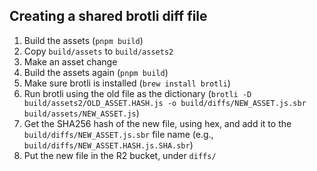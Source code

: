 ## Creating a shared brotli diff file

1. Build the assets (`pnpm build`)
1. Copy `build/assets` to `build/assets2`
1. Make an asset change
1. Build the assets again (`pnpm build`)
1. Make sure brotli is installed (`brew install brotli`)
1. Run brotli using the old file as the dictionary (`brotli -D build/assets2/OLD_ASSET.HASH.js -o build/diffs/NEW_ASSET.js.sbr build/assets/NEW_ASSET.js`)
1. Get the SHA256 hash of the new file, using hex, and add it to the `build/diffs/NEW_ASSET.js.sbr` file name (e.g., `build/diffs/NEW_ASSET.HASH.js.SHA.sbr`)
1. Put the new file in the R2 bucket, under `diffs/`
